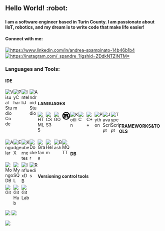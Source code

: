 <h2 align="left"> Hello World! :robot:</h2>
<h3 align="left"></h3>
<h4 align="left">I am a software engineer based in Turin County. I am passionate about IIoT, robotics, and my dream is to write code that make life easier!</h4>

<h4 align="left">Connect with me:</h4>
<p align="left">
    <a href="https://www.linkedin.com/in/andrea-spampinato-14b46b1b4" target="blank"><img align="center" src="https://raw.githubusercontent.com/rahuldkjain/github-profile-readme-generator/master/src/images/icons/Social/linked-in-alt.svg" alt="https://www.linkedin.com/in/andrea-spampinato-14b46b1b4" height="30" width="35" /></a>
  <a href="https://instagram.com/_spandre_?igshid=ZDdkNTZiNTM=" target="blank"><img align="center" src="https://upload.wikimedia.org/wikipedia/commons/9/96/Instagram.svg" alt="https://instagram.com/_spandre_?igshid=ZDdkNTZiNTM=" height="30" width="35" /></a>

</p>
<h3 align="left"></h3>

### Languages and Tools:

#### IDE

[<img align="left" alt="Visual Studio Code" width="26px" src="https://cdn.jsdelivr.net/gh/devicons/devicon/icons/vscode/vscode-original.svg" />](https://code.visualstudio.com/)
[<img align="left" alt="PyCharm" width="26px" src="https://upload.wikimedia.org/wikipedia/commons/1/1d/PyCharm_Icon.svg" />](https://www.jetbrains.com/pycharm/)
[<img align="left" alt="IntelliJ" width="26px" src="https://upload.wikimedia.org/wikipedia/commons/9/9c/IntelliJ_IDEA_Icon.svg" />](https://www.jetbrains.com/idea/)
[<img align="left" alt="Android Studio" width="26px" src="https://upload.wikimedia.org/wikipedia/commons/9/95/Android_Studio_Icon_3.6.svg" />](https://developer.android.com/studio)
</br>
#### LANGUAGES
[<img align="left" alt="HTML5" width="26px" src="https://cdn.jsdelivr.net/gh/devicons/devicon/icons/html5/html5-original.svg" />](https://www.html.it/guide/guida-html5/)
[<img align="left" alt="CSS3" width="26px" src="https://cdn.jsdelivr.net/gh/devicons/devicon/icons/css3/css3-original.svg" />](https://www.html.it/guide/guida-css3/)
[<img align="left" alt="GO" width="26px" src="https://go.dev/blog/go-brand/Go-Logo/SVG/Go-Logo_Aqua.svg" />](https://go.dev/)
[<img align="left" alt="Rust" width="26px" src="https://github.com/rust-lang/rust-artwork/blob/master/logo/rust-logo-blk.svg" />](https://www.rust-lang.org/it)
[<img align="left" alt="Kotlin" width="26px" src="https://upload.wikimedia.org/wikipedia/commons/0/06/Kotlin_Icon.svg" />](https://kotlinlang.org/)
[<img align="left" alt="C" width="26px" src="https://upload.wikimedia.org/wikipedia/commons/1/18/C_Programming_Language.svg" />](https://www.html.it/guide/guida-c/)
[<img align="left" alt="C++" width="26px" src="https://upload.wikimedia.org/wikipedia/commons/1/18/ISO_C%2B%2B_Logo.svg" />](https://www.html.it/guide/guida-c2/)
[<img align="left" alt="Python" width="26px" src="https://upload.wikimedia.org/wikipedia/commons/c/c3/Python-logo-notext.svg" />](https://www.python.org/)
[<img align="left" alt="JavaScript" width="26px" src="https://cdn.jsdelivr.net/gh/devicons/devicon/icons/javascript/javascript-original.svg" />](https://www.html.it/guide/guida-javascript-di-base/)
[<img align="left" alt="TypeScript" width="26px" src="https://upload.wikimedia.org/wikipedia/commons/4/4c/Typescript_logo_2020.svg" />](https://www.typescriptlang.org/)
</br>
#### FRAMEWORKS&TOOLS
[<img align="left" alt="Angular" width="26px" src="https://upload.wikimedia.org/wikipedia/commons/c/cf/Angular_full_color_logo.svg" />](https://angular.io/)
[<img align="left" alt="EdgeX" width="26px" src="https://upload.wikimedia.org/wikipedia/commons/0/08/EdgeX_logo.png" />](https://www.edgexfoundry.org/)
[<img align="left" alt="Kubernetes" width="26px" src="https://upload.wikimedia.org/wikipedia/commons/3/39/Kubernetes_logo_without_workmark.svg" />](https://kubernetes.io/it/docs/concepts/overview/what-is-kubernetes/)
[<img align="left" alt="Docker" width="26px" src="https://cdn.worldvectorlogo.com/logos/docker.svg" />](https://www.docker.com/)
[<img align="left" alt="Grafana" width="26px" src="https://upload.wikimedia.org/wikipedia/commons/a/a1/Grafana_logo.svg" />](https://grafana.com/)
[<img align="left" alt="Helm" width="26px" src="https://p7.hiclipart.com/preview/610/201/261/kubernetes-docker-helmsman-software-repository-package-manager-gladiator-logo.jpg" />](https://helm.sh/)
[<img align="left" alt="Bash" width="26px" src="https://upload.wikimedia.org/wikipedia/commons/4/4b/Bash_Logo_Colored.svg" />](https://wiki.ubuntu-it.org/Programmazione/LinguaggioBash)
[<img align="left" alt="MQTT" width="26px" src="https://github.com/mqtt/mqttorg-graphics/blob/master/svg/mqtt-icon-transparent.svg" />](https://www.hivemq.com/)
</br>
#### DB
[<img align="left" alt="MongoDB" width="26px" src="https://cdn.jsdelivr.net/gh/devicons/devicon/icons/mongodb/mongodb-original.svg" />](https://www.mongodb.com/it-it)
[<img align="left" alt="MySQL" width="26px" src="https://cdn.jsdelivr.net/gh/devicons/devicon/icons/mysql/mysql-original.svg" />](https://www.mysql.com/it/)
[<img align="left" alt="InfluxDB" width="26px" src="https://cdn.worldvectorlogo.com/logos/influxdb.svg" />](https://www.influxdata.com/)
[<img align="left" alt="Redis" width="26px" src="https://www.svgrepo.com/show/303460/redis-logo.svg" />](https://redis.io/)
</br>
#### Versioning control tools
[<img align="left" alt="Git" width="26px" src="https://cdn.jsdelivr.net/gh/devicons/devicon/icons/git/git-original.svg" />](https://git-scm.com/)
[<img align="left" alt="GitHub" width="26px" src="https://upload.wikimedia.org/wikipedia/commons/9/91/Octicons-mark-github.svg" />](https://github.com/)
[<img align="left" alt="GitLab" width="26px" src="https://cdn.worldvectorlogo.com/logos/gitlab.svg" />](https://about.gitlab.com/)

<br />
<br />
<br />
<br />

![](https://github-profile-summary-cards.vercel.app/api/cards/profile-details?username=SpAndrea117&theme=github_dark)
![](https://github-profile-summary-cards.vercel.app/api/cards/stats?username=SpAndrea117&theme=github_dark)

![](https://github-readme-stats-neon-beta-40.vercel.app/api/top-langs/?username=SpAndrea117&theme=github_dark&hide_border=true&langs_count=15&count_private=true)
